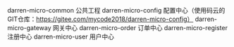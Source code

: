 darren-micro-common   公共工程
darren-micro-config   配置中心（使用码云的GIT仓库：https://gitee.com/mycode2018/darren-micro-config）
darren-micro-gateway  网关中心
darren-micro-order    订单中心
darren-micro-register 注册中心
darren-micro-user     用户中心